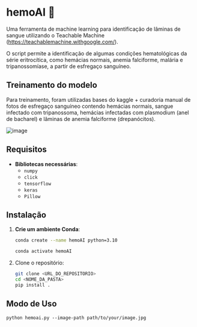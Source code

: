 # hemoAI :microscope:

Uma ferramenta de machine learning para identificação de lâminas de sangue utilizando o Teachable Machine (https://teachablemachine.withgoogle.com/).

O script permite a identificação de algumas condições hematológicas da série eritrocítica, como hemácias normais, anemia falciforme, malária e tripanossomíase, a partir de esfregaço sanguíneo.

## Treinamento do modelo

Para treinamento, foram utilizadas bases do kaggle + curadoria manual de fotos de esfregaço sanguíneo contendo hemácias normais, sangue infectado com tripanossoma, hemácias infectadas com plasmodium (anel de bacharel) e lâminas de anemia falciforme (drepanócitos).

![image](https://github.com/user-attachments/assets/369a598f-9e2e-4fe6-874b-aff13e45c6ac)

## Requisitos
- **Bibliotecas necessárias**:
  - `numpy`
  - `click`
  - `tensorflow`
  - `keras`
  - `Pillow`

## Instalação

1. **Crie um ambiente Conda**:

   ```bash
   conda create --name hemoAI python=3.10
   
   conda activate hemoAI

2. Clone o repositório:

   ```bash
   git clone <URL_DO_REPOSITORIO>
   cd <NOME_DA_PASTA>
   pip install .
   ```

## Modo de Uso

```
python hemoai.py --image-path path/to/your/image.jpg
```
